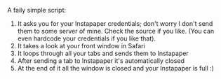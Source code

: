 A faily simple script:

1. It asks you for your Instapaper credentials; don't worry I don't send them
	 to some server of mine. Check the source if you like. (You can even hardcode
			 your credentials if you like that).
2. It takes a look at your front window in Safari
3. It loops through all your tabs and sends them to Instapaper
4. After sending a tab to Instapaper it's automatically closed
5. At the end of it all the window is closed and your Instapaper is full :)
